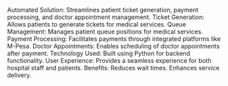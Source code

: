 Automated Solution: Streamlines patient ticket generation, payment processing, and doctor appointment management.
Ticket Generation: Allows patients to generate tickets for medical services.
Queue Management: Manages patient queue positions for medical services.
Payment Processing: Facilitates payments through integrated platforms like M-Pesa.
Doctor Appointments: Enables scheduling of doctor appointments after payment.
Technology Used: Built using Python for backend functionality.
User Experience: Provides a seamless experience for both hospital staff and patients.
Benefits:
Reduces wait times.
Enhances service delivery.
